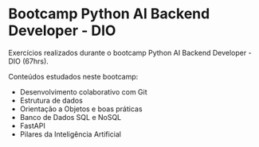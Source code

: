 # Bootcamp Python AI Backend Developer - DIO
Exercícios realizados durante o bootcamp Python AI Backend Developer - DIO (67hrs). 

Conteúdos estudados neste bootcamp:
* Desenvolvimento colaborativo com Git
* Estrutura de dados 
* Orientação a Objetos e boas práticas
* Banco de Dados SQL e NoSQL
* FastAPI 
* Pilares da Inteligência Artificial 
